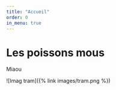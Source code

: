 ```yaml
---
title: "Accueil"
order: 0
in_menu: true
---
```

# Les poissons mous 

Miaou

![Imag tram]({% link images/tram.png %}) 